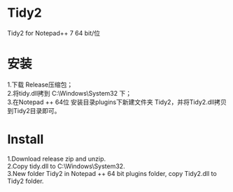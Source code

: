# Tidy2
Tidy2 for Notepad++ 7 64 bit/位
# 安装
1.下载 Release压缩包；  
2.将tidy.dll拷到 C:\Windows\System32 下；  
3.在Notepad ++ 64位 安装目录plugins下新建文件夹 Tidy2，并将Tidy2.dll拷贝到Tidy2目录即可。  
# Install  
1.Download release zip and unzip.  
2.Copy tidy.dll to C:\Windows\System32.  
3.New folder Tidy2 in Notepad ++ 64 bit plugins folder, copy Tidy2.dll to Tidy2 folder.
